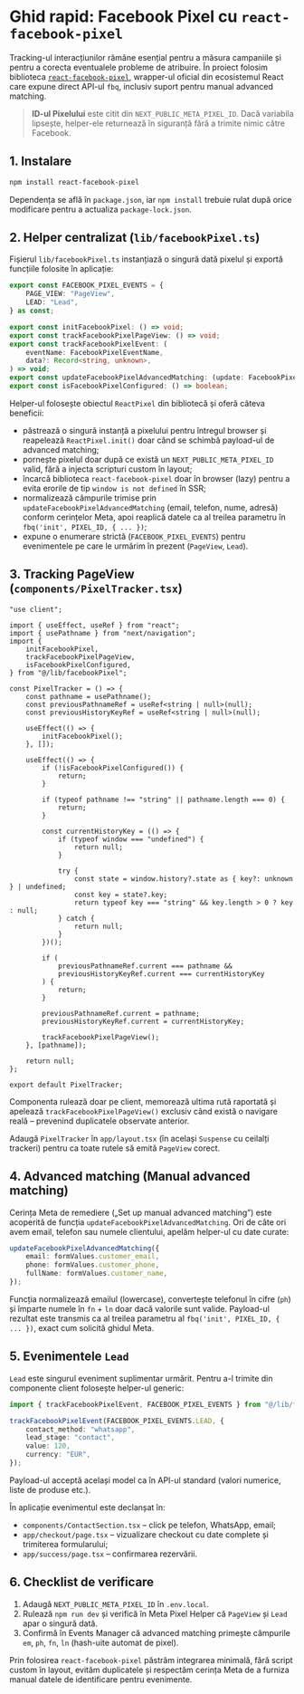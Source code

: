 # Ghid rapid: Facebook Pixel cu `react-facebook-pixel`

Tracking-ul interacțiunilor rămâne esențial pentru a măsura campaniile și pentru a corecta eventualele probleme de atribuire. În proiect folosim biblioteca [`react-facebook-pixel`](https://www.npmjs.com/package/react-facebook-pixel), wrapper-ul oficial din ecosistemul React care expune direct API-ul `fbq`, inclusiv suport pentru manual advanced matching.

> **ID-ul Pixelului** este citit din `NEXT_PUBLIC_META_PIXEL_ID`. Dacă variabila lipsește, helper-ele returnează în siguranță fără a trimite nimic către Facebook.

## 1. Instalare

```bash
npm install react-facebook-pixel
```

Dependența se află în `package.json`, iar `npm install` trebuie rulat după orice modificare pentru a actualiza `package-lock.json`.

## 2. Helper centralizat (`lib/facebookPixel.ts`)

Fișierul `lib/facebookPixel.ts` instanțiază o singură dată pixelul și exportă funcțiile folosite în aplicație:

```ts
export const FACEBOOK_PIXEL_EVENTS = {
    PAGE_VIEW: "PageView",
    LEAD: "Lead",
} as const;

export const initFacebookPixel: () => void;
export const trackFacebookPixelPageView: () => void;
export const trackFacebookPixelEvent: (
    eventName: FacebookPixelEventName,
    data?: Record<string, unknown>,
) => void;
export const updateFacebookPixelAdvancedMatching: (update: FacebookPixelAdvancedMatchingUpdate) => void;
export const isFacebookPixelConfigured: () => boolean;
```

Helper-ul folosește obiectul `ReactPixel` din bibliotecă și oferă câteva beneficii:

- păstrează o singură instanță a pixelului pentru întregul browser și reapelează `ReactPixel.init()` doar când se schimbă payload-ul de advanced matching;
- pornește pixelul doar după ce există un `NEXT_PUBLIC_META_PIXEL_ID` valid, fără a injecta scripturi custom în layout;
- încarcă biblioteca `react-facebook-pixel` doar în browser (lazy) pentru a evita erorile de tip `window is not defined` în SSR;
- normalizează câmpurile trimise prin `updateFacebookPixelAdvancedMatching` (email, telefon, nume, adresă) conform cerințelor Meta, apoi reaplică datele ca al treilea parametru în `fbq('init', PIXEL_ID, { ... })`;
- expune o enumerare strictă (`FACEBOOK_PIXEL_EVENTS`) pentru evenimentele pe care le urmărim în prezent (`PageView`, `Lead`).

## 3. Tracking PageView (`components/PixelTracker.tsx`)

```tsx
"use client";

import { useEffect, useRef } from "react";
import { usePathname } from "next/navigation";
import {
    initFacebookPixel,
    trackFacebookPixelPageView,
    isFacebookPixelConfigured,
} from "@/lib/facebookPixel";

const PixelTracker = () => {
    const pathname = usePathname();
    const previousPathnameRef = useRef<string | null>(null);
    const previousHistoryKeyRef = useRef<string | null>(null);

    useEffect(() => {
        initFacebookPixel();
    }, []);

    useEffect(() => {
        if (!isFacebookPixelConfigured()) {
            return;
        }

        if (typeof pathname !== "string" || pathname.length === 0) {
            return;
        }

        const currentHistoryKey = (() => {
            if (typeof window === "undefined") {
                return null;
            }

            try {
                const state = window.history?.state as { key?: unknown } | undefined;
                const key = state?.key;
                return typeof key === "string" && key.length > 0 ? key : null;
            } catch {
                return null;
            }
        })();

        if (
            previousPathnameRef.current === pathname &&
            previousHistoryKeyRef.current === currentHistoryKey
        ) {
            return;
        }

        previousPathnameRef.current = pathname;
        previousHistoryKeyRef.current = currentHistoryKey;

        trackFacebookPixelPageView();
    }, [pathname]);

    return null;
};

export default PixelTracker;
```

Componenta rulează doar pe client, memorează ultima rută raportată și apelează `trackFacebookPixelPageView()` exclusiv când există o navigare reală – prevenind duplicatele observate anterior.

Adaugă `PixelTracker` în `app/layout.tsx` (în același `Suspense` cu ceilalți trackeri) pentru ca toate rutele să emită `PageView` corect.

## 4. Advanced matching (Manual advanced matching)

Cerința Meta de remediere („Set up manual advanced matching”) este acoperită de funcția `updateFacebookPixelAdvancedMatching`. Ori de câte ori avem email, telefon sau numele clientului, apelăm helper-ul cu date curate:

```ts
updateFacebookPixelAdvancedMatching({
    email: formValues.customer_email,
    phone: formValues.customer_phone,
    fullName: formValues.customer_name,
});
```

Funcția normalizează emailul (lowercase), convertește telefonul în cifre (`ph`) și împarte numele în `fn` + `ln` doar dacă valorile sunt valide. Payload-ul rezultat este transmis ca al treilea parametru al `fbq('init', PIXEL_ID, { ... })`, exact cum solicită ghidul Meta.

## 5. Evenimentele `Lead`

`Lead` este singurul eveniment suplimentar urmărit. Pentru a-l trimite din componente client folosește helper-ul generic:

```ts
import { trackFacebookPixelEvent, FACEBOOK_PIXEL_EVENTS } from "@/lib/facebookPixel";

trackFacebookPixelEvent(FACEBOOK_PIXEL_EVENTS.LEAD, {
    contact_method: "whatsapp",
    lead_stage: "contact",
    value: 120,
    currency: "EUR",
});
```

Payload-ul acceptă același model ca în API-ul standard (valori numerice, liste de produse etc.).

În aplicație evenimentul este declanșat în:

- `components/ContactSection.tsx` – click pe telefon, WhatsApp, email;
- `app/checkout/page.tsx` – vizualizare checkout cu date complete și trimiterea formularului;
- `app/success/page.tsx` – confirmarea rezervării.

## 6. Checklist de verificare

1. Adaugă `NEXT_PUBLIC_META_PIXEL_ID` în `.env.local`.
2. Rulează `npm run dev` și verifică în Meta Pixel Helper că `PageView` și `Lead` apar o singură dată.
3. Confirmă în Events Manager că advanced matching primește câmpurile `em`, `ph`, `fn`, `ln` (hash-uite automat de pixel).

Prin folosirea `react-facebook-pixel` păstrăm integrarea minimală, fără script custom în layout, evităm duplicatele și respectăm cerința Meta de a furniza manual datele de identificare pentru evenimente.
